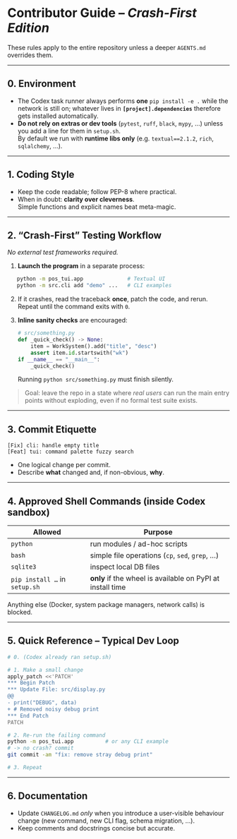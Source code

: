 # Contributor Guide – *Crash-First Edition*

These rules apply to the entire repository unless a deeper `AGENTS.md` overrides them.

---

## 0. Environment

* The Codex task runner always performs **one** `pip install -e .` while the
  network is still on; whatever lives in **`[project].dependencies`** therefore
  gets installed automatically.
* **Do not rely on extras or dev tools** (`pytest`, `ruff`, `black`, `mypy`, …)
  unless you add a line for them in `setup.sh`.  
  By default we run with **runtime libs only** (e.g. `textual==2.1.2`, `rich`,
  `sqlalchemy`, …).

---

## 1. Coding Style

* Keep the code readable; follow PEP-8 where practical.
* When in doubt: **clarity over cleverness**.  
  Simple functions and explicit names beat meta-magic.

---

## 2. “Crash-First” Testing Workflow  
*No external test frameworks required.*

1. **Launch the program** in a separate process:
```bash
   python -m pos_tui.app              # Textual UI
   python -m src.cli add "demo" ...   # CLI examples
```

2. If it crashes, read the traceback **once**, patch the code, and rerun.
   Repeat until the command exits with `0`.
3. **Inline sanity checks** are encouraged:

   ```python
   # src/something.py
   def _quick_check() -> None:
       item = WorkSystem().add("title", "desc")
       assert item.id.startswith("wk")
   if __name__ == "__main__":
       _quick_check()
   ```

   Running `python src/something.py` must finish silently.

> Goal: leave the repo in a state where *real users* can run the main entry
> points without exploding, even if no formal test suite exists.

---

## 3. Commit Etiquette

```
[Fix] cli: handle empty title
[Feat] tui: command palette fuzzy search
```

* One logical change per commit.
* Describe **what** changed and, if non-obvious, **why**.

---

## 4. Approved Shell Commands (inside Codex sandbox)

| Allowed                       | Purpose                                                    |
| ----------------------------- | ---------------------------------------------------------- |
| `python`                      | run modules / ad-hoc scripts                               |
| `bash`                        | simple file operations (`cp`, `sed`, `grep`, …)            |
| `sqlite3`                     | inspect local DB files                                     |
| `pip install …` in `setup.sh` | **only** if the wheel is available on PyPI at install time |

Anything else (Docker, system package managers, network calls) is blocked.

---

## 5. Quick Reference – Typical Dev Loop

```bash
# 0. (Codex already ran setup.sh)

# 1. Make a small change
apply_patch <<'PATCH'
*** Begin Patch
*** Update File: src/display.py
@@
- print("DEBUG", data)
+ # Removed noisy debug print
*** End Patch
PATCH

# 2. Re-run the failing command
python -m pos_tui.app          # or any CLI example
# -> no crash? commit
git commit -am "fix: remove stray debug print"

# 3. Repeat

```
---

## 6. Documentation

* Update `CHANGELOG.md` *only* when you introduce a user-visible behaviour
  change (new command, new CLI flag, schema migration, …).
* Keep comments and docstrings concise but accurate.


